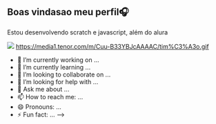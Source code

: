 ## Boas vindasao meu perfil🎧

Estou desenvolvendo scratch e javascript, além do alura

![](https://media1.tenor.com/m/Cuu-B33YBJcAAAAC/tim%C3%A3o.gif)
https://media1.tenor.com/m/Cuu-B33YBJcAAAAC/tim%C3%A3o.gif
- 🔭 I’m currently working on ...
- 🌱 I’m currently learning ...
- 👯 I’m looking to collaborate on ...
- 🤔 I’m looking for help with ...
- 💬 Ask me about ...
- 📫 How to reach me: ...
- 😄 Pronouns: ...
- ⚡ Fun fact: ...
-->
